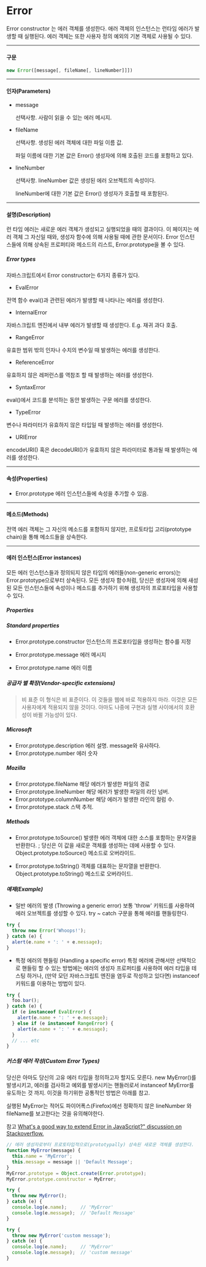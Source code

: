 # Error

Error constructor 는 에러 객체를 생성한다.
애러 객체의 인스턴스는 런타임 에러가 발생할 때 실행된다.
에러 객체는 또한 사용자 정의 예외의 기본 객체로 사용될 수 있다.

---

#### 구문

```javascript
new Error([message[, fileName[, lineNumber]]])
```

----

#### 인자(Parameters)

- message
  
  선택사항. 사람이 읽을 수 있는 에러 메시지.

- fileName
  
  선택사항. 생성된 에러 객체에 대한 파일 이름 값. 
  
  파일 이름에 대한 기본 값은 Error() 생성자에 의해 호출된 코드를 포함하고 있다.

- lineNumber
  
  선택사항. lineNumber 값은 생성된 에러 오브젝트의 속성이다.
  
  lineNumber에 대한 기본 값은 Error() 생성자가 호출할 때 포함된다.

---

#### 설명(Description)

런 타임 에러는 새로운 에러 객체가 생성되고 실행되었을 때의 결과이다.
이 페이지는 에러 객체 그 자신일 때와, 생성자 함수에 의해 사용될 때에 관한 문서이다.
Error 인스턴스들에 의해 상속된 프로퍼티와 메소드의 리스트, Error.prototype을 볼 수 있다.


##### Error types

자바스크립트에서 Error constructor는 6가지 종류가 있다.

- EvalError

전역 함수 eval()과 관련된 에러가 발생할 때 나타나는 에러를 생성한다.

- InternalError

자바스크립트 엔진에서 내부 에러가 발생할 때 생성한다. E.g. 재귀 과다 호출.

- RangeError

유효한 범위 밖의 인자나 수치의 변수일 때 발생하는 에러를 생성한다.

- ReferenceError

유효하지 않은 레퍼런스를 역참조 할 때 발생하는 에러를 생성한다.

- SyntaxError

eval()에서 코드를 분석하는 동안 발생하는 구문 에러를 생성한다.

- TypeError

변수나 파라미터가 유효하지 않은 타입일 때 발생하는 에러를 생성한다.

- URIError

encodeURI() 혹은 decodeURI()가 유효하지 않은 파라미터로 통과될 때 발생하는 에러를 생성한다.

---

#### 속성(Properties)

- Error.prototype
에러 인스턴스들에 속성을 추가할 수 있음.

---

#### 메소드(Methods)
전역 에러 객체는 그 자신의 메소드를 포함하지 않지만, 프로토타입 고리(prototype chain)을 통해 메소드들을 상속한다.

---

#### 에러 인스턴스(Error instances)
모든 에러 인스턴스들과 정의되지 않은 타입의 에러들(non-generic errors)는 Error.prototype으로부터 상속된다. 모든 생성자 함수처럼, 당신은 생성자에 의해 새성된 모든 인스턴스들에 속성이나 메소드를 추가하기 위해 생성자의 프로포타입을 사용할 수 있다.

##### Properties
##### Standard properties
- Error.prototype.constructor
인스턴스의 프로포타입을 생성하는 함수를 지정

- Error.prototype.message
에러 메시지

- Error.prototype.name
에러 이름

##### 공급자 별 확장(Vendor-specific extensions)

> 비 표준
> 이 형식은 비 표준이다. 이 것들을 웹에 바로 적용하지 마라. 이것은 모든 사용자에게 적용되지 않을 것이다.
> 아마도 나중에 구현과 실행 사이에서의 호환성이 바뀔 가능성이 있다.


##### Microsoft
- Error.prototype.description
에러 설명. message와 유사하다.
- Error.prototype.number
에러 숫자

##### Mozilla
- Error.prototype.fileName
해당 에러가 발생한 파일의 경로
- Error.prototype.lineNumber
해당 에러가 발생한 파일의 라인 넘버.
- Error.prototype.columnNumber
해당 에러가 발생한 라인의 컬럼 수.
- Error.prototype.stack
스택 추적.




##### Methods
- Error.prototype.toSource()
발생한 에러 객체에 대한 소스를 포함하는 문자열을 반환한다. ; 당신은 이 값을 새로운 객체를 생성하는 데에 사용할 수 있다. Object.prototype.toSource() 메소드로 오버라이드.

- Error.prototype.toString()
객체를 대표하는 문자열을 반환한다. Object.prototype.toString() 메소드로 오버라이드.



##### 예제(Example)

- 일반 에러의 발생 (Throwing a generic error)
보통 'throw' 키워드를 사용하여 에러 오브젝트를 생성할 수 있다.
try ~ catch 구문을 통해 에러를 핸들링한다.
```javascript
try {
  throw new Error('Whoops!');
} catch (e) {
  alert(e.name + ': ' + e.message);
}
```



- 특정 에러의 핸들링 (Handling a specific error)
특정 에러에 관해서만 선택적으로 핸들링 할 수 있는 방법에는 
에러의 생성자 프로퍼티를 사용하여 에러 타입을 테스팅 하거나,
(만약 모던 자바스크립트 엔진을 염두로 작성하고 있다면) instanceof 키워드를 이용하는 방법이 있다.
```javascript
try {
  foo.bar();
} catch (e) {
  if (e instanceof EvalError) {
    alert(e.name + ': ' + e.message);
  } else if (e instanceof RangeError) {
    alert(e.name + ': ' + e.message);
  }
  // ... etc
}
```



##### 커스텀 에러 작성(Custom Error Types)
당신은 아마도 당신의 고유 에러 타입을 정의하고자 할지도 모른다. new MyError()를 발생시키고, 에러를 검사하고 예외를 발생시키는 핸들러로서 instanceof MyError를 유도하는 것 까지.
이것을 하기위한 공통적인 방법은 아래를 참고.

실행된 MyError는 적어도 파이어폭스(Firefox)에선 정확하지 않은 lineNumber 와 fileName를 보고한다는 것을 유의해야한다.

참고 [What's a good way to extend Error in JavaScript?" discussion on Stackoverflow.](http://stackoverflow.com/questions/1382107/whats-a-good-way-to-extend-error-in-javascript)

```javascript
// 에러 생성자로부터 프로토타입적으로(prototypally) 상속된 새로운 객체를 생성한다.
function MyError(message) {
  this.name = 'MyError';
  this.message = message || 'Default Message';
}
MyError.prototype = Object.create(Error.prototype);
MyError.prototype.constructor = MyError;

try {
  throw new MyError();
} catch (e) {
  console.log(e.name);     // 'MyError'
  console.log(e.message);  // 'Default Message'
}

try {
  throw new MyError('custom message');
} catch (e) {
  console.log(e.name);     // 'MyError'
  console.log(e.message);  // 'custom message'
}
```